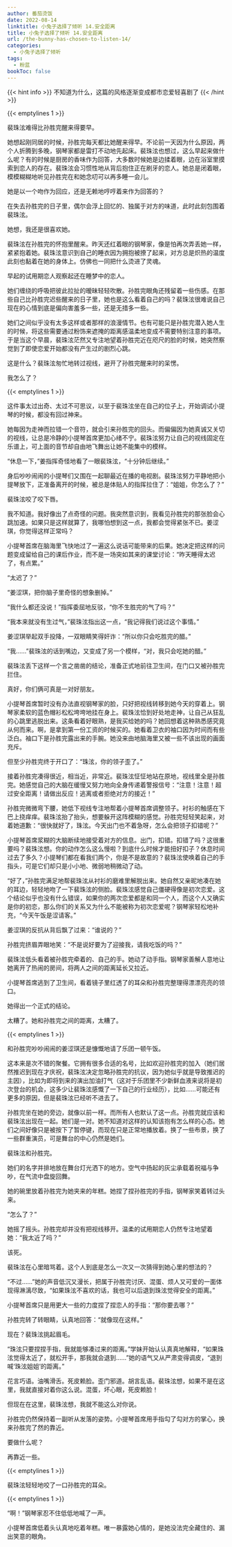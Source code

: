 ```yaml
---
author: 番茄烫饭
date: 2022-08-14
linktitle: 小兔子选择了倾听 14.安全距离
title: 小兔子选择了倾听 14.安全距离
url: /the-bunny-has-chosen-to-listen-14/
categories:
  - 小兔子选择了倾听
tags:
  - 粉蓝
bookToc: false
---
```


{{< hint info >}}
不知道为什么，这篇的风格逐渐变成都市恋爱轻喜剧了
{{< /hint >}}

<!--more-->

{{< emptylines 1 >}}

裴珠泫难得比孙胜完醒来得要早。

她想起刚同居的时候，孙胜完每天都比她醒来得早。不论前一天因为什么原因，两个人折腾到多晚，钢琴家都是雷打不动地先起床。裴珠泫也想过，这么早起来做什么呢？有的时候是厨房的香味作为回答，大多数时候她是边揉着眼，边在浴室里摸索到恋人的存在。裴珠泫会习惯性地从背后抱住正在刷牙的恋人。她总是闭着眼，模模糊糊地听见孙胜完在和她念叨可以再多睡一会儿。

她是以一个吻作为回应，还是无赖地哼哼着来作为回答的？

在失去孙胜完的日子里，偶尔会浮上回忆的、独属于对方的味道，此时此刻包围着裴珠泫。

她想，我还是很喜欢她。

裴珠泫在孙胜完的怀抱里醒来。昨天还红着眼的钢琴家，像是怕再次弄丢她一样，紧紧抱着她。裴珠泫意识到自己的睡衣因为拥抱被撩了起来，对方总是炽热的温度此刻也黏着在她的身体上。仿佛也一同把什么烫进了灵魂。

早起的试用期恋人观察起还在睡梦中的恋人。

她们缠绕的呼吸把彼此拉扯的暧昧轻轻吹散。孙胜完眼角还残留着一些伤感。在那些自己比孙胜完迟些醒来的日子里，她也是这么看着自己的吗？裴珠泫很难说自己现在的心情到底是偏向害羞多一些，还是无措多一些。

她们之间似乎没有太多这样或者那样的浪漫情节。也有可能只是孙胜完潜入她人生的时候，将这些需要通过粉饰来遮掩的距离感温柔地变成不需要特别注意的事项。于是当这个早晨，裴珠泫茫然又专注地望着孙胜完近在咫尺的脸的时候，她突然察觉到了即使恋爱开始都没有产生过的剧烈心跳。

这是什么？裴珠泫匆忙地转过视线，避开了孙胜完醒来时的呆愣。

我怎么了？

{{< emptylines 1 >}}

这件事太过出奇、太过不可思议，以至于裴珠泫坐在自己的位子上，开始调试小提琴的时候，都没有回过神来。

她每因为走神而拉错一个音符，就会引来孙胜完的回头。而偏偏因为她真诚又关切的视线，让总是冷静的小提琴首席更加心绪不宁。裴珠泫努力让自己的视线固定在乐谱上，可上面的音节却自由地飞舞出让她不能集中的模样。

“休息一下，”姜指挥奇怪地看了一眼裴珠泫，“十分钟后继续。”

身后吵吵闹闹的小提琴们又围在一起聊最近在播的电视剧。裴珠泫努力平静地把小提琴放下，正准备离开的时候，被总是体贴人的指挥拉住了：“姐姐，你怎么了？”

裴珠泫咬了咬下唇。

我不知道。我好像出了点奇怪的问题。我突然意识到，我看见孙胜完的那张脸会心跳加速。如果只是这样就算了，我哪怕想到这一点，我都会觉得紧张不已。姜涩琪，你觉得这样正常吗？

小提琴首席在脑海里飞快地过了一遍这么说话可能带来的后果。她决定把这样的问题变成留给自己的课后作业，而不是一场突如其来的课堂讨论：“昨天睡得太迟了，有点累。”

“太迟了？”

“姜涩琪，把你脑子里奇怪的想象删掉。”

“我什么都还没说！”指挥委屈地反驳，“你不生胜完的气了吗？”

“我本来就没有生过气，”裴珠泫指出这一点，“我记得我们说过这个事情。”

姜涩琪举起双手投降，一双眼睛笑得奸诈：“所以你只会吃胜完的醋。”

“我……”裴珠泫的话到嘴边，又变成了另一个模样，“对，我只会吃她的醋。”

裴珠泫丢下这样一个言之凿凿的结论，准备正式地前往卫生间，在门口又被孙胜完拦住。

真好，你们俩可真是一对好朋友。

小提琴首席暂时没有办法直视钢琴家的脸，只好把视线转移到她今天的穿着上。钢琴家柔软的蓝色帽衫松松垮垮地挂在身上。裴珠泫恰到好处地走神，让自己从狂乱的心跳里逃脱出来。这条看着好眼熟，是我买给她的吗？她回想着这种熟悉感究竟从何而来。啊，是拿到第一份工资的时候买的。她看着卫衣的袖口因为时间而有些泛白。袖口下是孙胜完露出来的手腕。她没来由地脑海里又被一些不该出现的画面充斥。

但至少孙胜完终于开口了：“珠泫，你的领子歪了。”

接着孙胜完凑得很近，相当近，非常近。裴珠泫怔怔地站在原地，视线里全是孙胜完。她感觉自己的大脑在缓慢又努力地向全身传递着警报信号：“注意！注意！超过安全距离！请做出反应！逃离或者拒绝对方的接近！”

孙胜完微微弯下腰，她低下视线专注地帮着小提琴首席调整领子。衬衫的触感在下巴上挠痒痒。裴珠泫抬了抬头，想要躲开这阵模糊的感觉。孙胜完轻轻笑起来，对着她道歉：“很快就好了，珠泫。今天出门也不着急呀，怎么会把领子扣错呢？”

小提琴首席浆糊的大脑断续地接受着对方的信息。出门，扣错。扣错了吗？这很重要吗？裴珠泫想。你的动作怎么这么慢啦？到底什么时候才能扭好扣子？休息时间过去了多久？小提琴们都在看我们两个，你是不是故意的？裴珠泫使唤着自己的手指头，可是它们却只是小小地、微弱地稍微动了动。

“好了，”孙胜完满足地帮裴珠泫从衬衫的磨难里解脱出来。她自然又亲昵地凑在她的耳边，轻轻地吻了一下裴珠泫的侧脸。裴珠泫感觉自己僵硬得像是初次恋爱。这个结论似乎也没有什么错误，如果你的两次恋爱都是和同一个人，而这个人又确实是你的初恋，那么你们的关系又为什么不能被称为初次恋爱呢？钢琴家轻松地补充，“今天午饭是涩请客。”

姜涩琪的反抗从背后飘了过来：“谁说的？”

孙胜完挤眉弄眼地笑：“不是说好要为了迎接我，请我吃饭的吗？”

裴珠泫低头看着被孙胜完牵着的、自己的手。她动了动手指。钢琴家善解人意地让她离开了热闹的房间，将两人之间的距离延长又拉近。

小提琴首席逃到了卫生间，看着镜子里红透了的耳朵和孙胜完整理得漂漂亮亮的领口。

她得出一个正式的结论。

太糟了。她和孙胜完之间的距离，太糟了。

{{< emptylines 1 >}}

和孙胜完吵吵闹闹的姜涩琪还是慷慨地请了乐团一顿午饭。

这本来是次不错的聚餐。它拥有很多合适的名号，比如欢迎孙胜完的加入（她们居然推迟到现在才庆祝，裴珠泫决定忽略孙胜完的抗议，因为她似乎就是导致推迟的主因），比如为即将到来的演出加油打气（这对于乐团里不少新鲜血液来说将是初次登台的机会，这多少让裴珠泫感慨了一下自己的行业经历），比如……可能还有更多的原因，但是裴珠泫已经听不进去了。

孙胜完坐在她的旁边，就像以前一样。而所有人也默认了这一点。孙胜完就应该和裴珠泫出现在一起。她们是一对。她不知道对这样的认知该抱有怎么样的心态。她们之间好像只是被按下了暂停键，而现在只是正常地播放着。换了一些布景，换了一些群重演员，可是舞台的中心仍然是她们。

裴珠泫和孙胜完。

她们的名字并排地放在舞台灯光洒下的地方。空气中扬起的灰尘承载着祝福与争吵，在气流中盘旋回舞。

她的碗里放着孙胜完为她夹来的年糕。她捏了捏孙胜完的手指，钢琴家笑着转过头来。

“怎么了？”

她摇了摇头。孙胜完却并没有把视线移开。温柔的试用期恋人仍然专注地望着她：“我太近了吗？”

该死。

裴珠泫在心里暗骂着。这个人到底是怎么一次又一次猜得到她心里的想法的？

“不过……”她的声音低沉又漫长，把属于孙胜完讨厌、混蛋、烦人又可爱的一面体现得淋漓尽致，“如果珠泫不喜欢的话，我也可以后退到珠泫觉得安全的距离。”

小提琴首席只是用更大一些的力度捏了捏恋人的手指：“那你要去哪？”

孙胜完转了转眼睛，认真地回答：“就像现在这样。”

现在？裴珠泫挑起眉毛。

“珠泫只要捏捏手指，我就能够凑过来的距离。”学妹开始认认真真地解释，“如果珠泫觉得太近了，就松开手，那我就会退到……”她的语气又从严肃变得调皮，“退到喊‘珠泫姐姐’的距离。”

花言巧语。油嘴滑舌。死皮赖脸。歪门邪道。胡言乱语。裴珠泫想，如果不是在这里，我就直接对着你这么说。混蛋，坏心眼，死皮赖脸！

但现在在这里，裴珠泫想，我就不能这么对你说。

孙胜完仍然保持着一副听从发落的姿势。小提琴首席用手指勾了勾对方的掌心，换来孙胜完了然的靠近。

要做什么呢？

再靠近一些。

{{< emptylines 1 >}}

裴珠泫轻轻地咬了一口孙胜完的耳朵。

{{< emptylines 1 >}}

“啊！”钢琴家忍不住低低地喊了一声。

小提琴首席低着头认真地吃着年糕。唯一暴露她心情的，是她没法完全藏住的、漏出笑意的眼角。
